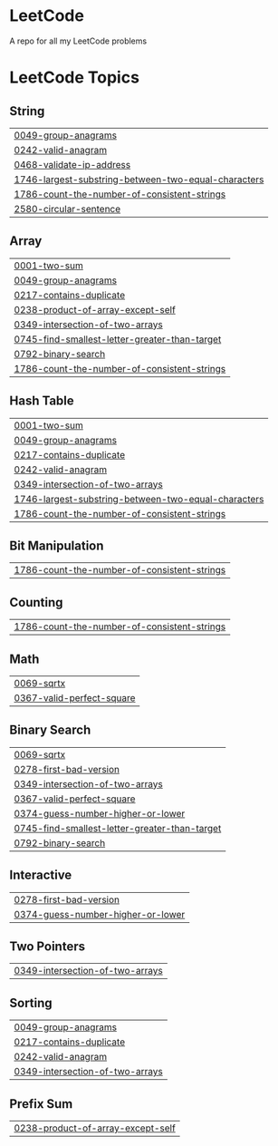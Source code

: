 # LeetCode
A repo for all my LeetCode problems

<!---LeetCode Topics Start-->
# LeetCode Topics
## String
|  |
| ------- |
| [0049-group-anagrams](https://github.com/D-SNED/LeetCode/tree/master/0049-group-anagrams) |
| [0242-valid-anagram](https://github.com/D-SNED/LeetCode/tree/master/0242-valid-anagram) |
| [0468-validate-ip-address](https://github.com/D-SNED/LeetCode/tree/master/0468-validate-ip-address) |
| [1746-largest-substring-between-two-equal-characters](https://github.com/D-SNED/LeetCode/tree/master/1746-largest-substring-between-two-equal-characters) |
| [1786-count-the-number-of-consistent-strings](https://github.com/D-SNED/LeetCode/tree/master/1786-count-the-number-of-consistent-strings) |
| [2580-circular-sentence](https://github.com/D-SNED/LeetCode/tree/master/2580-circular-sentence) |
## Array
|  |
| ------- |
| [0001-two-sum](https://github.com/D-SNED/LeetCode/tree/master/0001-two-sum) |
| [0049-group-anagrams](https://github.com/D-SNED/LeetCode/tree/master/0049-group-anagrams) |
| [0217-contains-duplicate](https://github.com/D-SNED/LeetCode/tree/master/0217-contains-duplicate) |
| [0238-product-of-array-except-self](https://github.com/D-SNED/LeetCode/tree/master/0238-product-of-array-except-self) |
| [0349-intersection-of-two-arrays](https://github.com/D-SNED/LeetCode/tree/master/0349-intersection-of-two-arrays) |
| [0745-find-smallest-letter-greater-than-target](https://github.com/D-SNED/LeetCode/tree/master/0745-find-smallest-letter-greater-than-target) |
| [0792-binary-search](https://github.com/D-SNED/LeetCode/tree/master/0792-binary-search) |
| [1786-count-the-number-of-consistent-strings](https://github.com/D-SNED/LeetCode/tree/master/1786-count-the-number-of-consistent-strings) |
## Hash Table
|  |
| ------- |
| [0001-two-sum](https://github.com/D-SNED/LeetCode/tree/master/0001-two-sum) |
| [0049-group-anagrams](https://github.com/D-SNED/LeetCode/tree/master/0049-group-anagrams) |
| [0217-contains-duplicate](https://github.com/D-SNED/LeetCode/tree/master/0217-contains-duplicate) |
| [0242-valid-anagram](https://github.com/D-SNED/LeetCode/tree/master/0242-valid-anagram) |
| [0349-intersection-of-two-arrays](https://github.com/D-SNED/LeetCode/tree/master/0349-intersection-of-two-arrays) |
| [1746-largest-substring-between-two-equal-characters](https://github.com/D-SNED/LeetCode/tree/master/1746-largest-substring-between-two-equal-characters) |
| [1786-count-the-number-of-consistent-strings](https://github.com/D-SNED/LeetCode/tree/master/1786-count-the-number-of-consistent-strings) |
## Bit Manipulation
|  |
| ------- |
| [1786-count-the-number-of-consistent-strings](https://github.com/D-SNED/LeetCode/tree/master/1786-count-the-number-of-consistent-strings) |
## Counting
|  |
| ------- |
| [1786-count-the-number-of-consistent-strings](https://github.com/D-SNED/LeetCode/tree/master/1786-count-the-number-of-consistent-strings) |
## Math
|  |
| ------- |
| [0069-sqrtx](https://github.com/D-SNED/LeetCode/tree/master/0069-sqrtx) |
| [0367-valid-perfect-square](https://github.com/D-SNED/LeetCode/tree/master/0367-valid-perfect-square) |
## Binary Search
|  |
| ------- |
| [0069-sqrtx](https://github.com/D-SNED/LeetCode/tree/master/0069-sqrtx) |
| [0278-first-bad-version](https://github.com/D-SNED/LeetCode/tree/master/0278-first-bad-version) |
| [0349-intersection-of-two-arrays](https://github.com/D-SNED/LeetCode/tree/master/0349-intersection-of-two-arrays) |
| [0367-valid-perfect-square](https://github.com/D-SNED/LeetCode/tree/master/0367-valid-perfect-square) |
| [0374-guess-number-higher-or-lower](https://github.com/D-SNED/LeetCode/tree/master/0374-guess-number-higher-or-lower) |
| [0745-find-smallest-letter-greater-than-target](https://github.com/D-SNED/LeetCode/tree/master/0745-find-smallest-letter-greater-than-target) |
| [0792-binary-search](https://github.com/D-SNED/LeetCode/tree/master/0792-binary-search) |
## Interactive
|  |
| ------- |
| [0278-first-bad-version](https://github.com/D-SNED/LeetCode/tree/master/0278-first-bad-version) |
| [0374-guess-number-higher-or-lower](https://github.com/D-SNED/LeetCode/tree/master/0374-guess-number-higher-or-lower) |
## Two Pointers
|  |
| ------- |
| [0349-intersection-of-two-arrays](https://github.com/D-SNED/LeetCode/tree/master/0349-intersection-of-two-arrays) |
## Sorting
|  |
| ------- |
| [0049-group-anagrams](https://github.com/D-SNED/LeetCode/tree/master/0049-group-anagrams) |
| [0217-contains-duplicate](https://github.com/D-SNED/LeetCode/tree/master/0217-contains-duplicate) |
| [0242-valid-anagram](https://github.com/D-SNED/LeetCode/tree/master/0242-valid-anagram) |
| [0349-intersection-of-two-arrays](https://github.com/D-SNED/LeetCode/tree/master/0349-intersection-of-two-arrays) |
## Prefix Sum
|  |
| ------- |
| [0238-product-of-array-except-self](https://github.com/D-SNED/LeetCode/tree/master/0238-product-of-array-except-self) |
<!---LeetCode Topics End-->